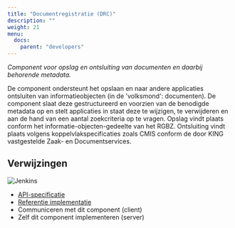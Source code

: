 ```yaml
---
title: "Documentregistratie (DRC)"
description: ""
weight: 21
menu:
  docs:
    parent: "developers"
---
```


*Component voor opslag en ontsluiting van documenten en daarbij behorende metadata.*

De component ondersteunt het opslaan en naar andere applicaties ontsluiten van
informatieobjecten (in de 'volksmond': documenten). De component slaat deze
gestructureerd en voorzien van de benodigde metadata op en stelt applicaties in
staat deze te wijzigen, te verwijderen en aan de hand van een aantal
zoekcriteria op te vragen. Opslag vindt plaats conform het
informatie-objecten-gedeelte van het RGBZ. Ontsluiting vindt plaats volgens
koppelvlakspecificaties zoals CMIS conform de door KING vastgestelde Zaak- en
Documentservices.

## Verwijzingen

![Jenkins][jenkins]

* [API-specificatie](https://ref.tst.vng.cloud/drc/api/v1/schema/)
* [Referentie implementatie](https://github.com/VNG-Realisatie/gemma-documentregistratiecomponent)
* Communiceren met dit component (client)
* Zelf dit component implementeren (server)

[jenkins]: https://jenkins.nlx.io/buildStatus/icon?job=gemma-documentregistratiecomponent-stable
